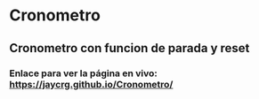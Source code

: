 # Cronometro
## Cronometro con funcion de parada y reset
### Enlace para ver la página en vivo: https://jaycrg.github.io/Cronometro/
